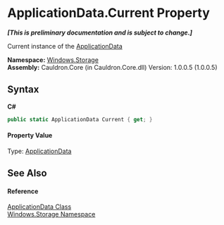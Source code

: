 # ApplicationData.Current Property 
 _**\[This is preliminary documentation and is subject to change.\]**_

Current instance of the <a href="T_Windows_Storage_ApplicationData">ApplicationData</a>

**Namespace:**&nbsp;<a href="N_Windows_Storage">Windows.Storage</a><br />**Assembly:**&nbsp;Cauldron.Core (in Cauldron.Core.dll) Version: 1.0.0.5 (1.0.0.5)

## Syntax

**C#**<br />
``` C#
public static ApplicationData Current { get; }
```


#### Property Value
Type: <a href="T_Windows_Storage_ApplicationData">ApplicationData</a>

## See Also


#### Reference
<a href="T_Windows_Storage_ApplicationData">ApplicationData Class</a><br /><a href="N_Windows_Storage">Windows.Storage Namespace</a><br />